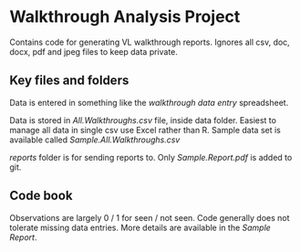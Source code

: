 # Walkthrough Analysis Project

Contains code for generating VL walkthrough reports. Ignores all csv, doc, docx, pdf and jpeg files to keep data private. 

## Key files and folders

Data is entered in something like the *walkthrough data entry* spreadsheet.

Data is stored in *All.Walkthroughs.csv* file, inside data folder. Easiest to manage all data in single csv use Excel rather than R. Sample data set is available called *Sample.All.Walkthroughs.csv*

*reports* folder is for sending reports to. Only *Sample.Report.pdf* is added to git.

## Code book

Observations are largely 0 / 1 for seen / not seen. Code generally does not tolerate missing data entries. More details are available in the *Sample Report*.
